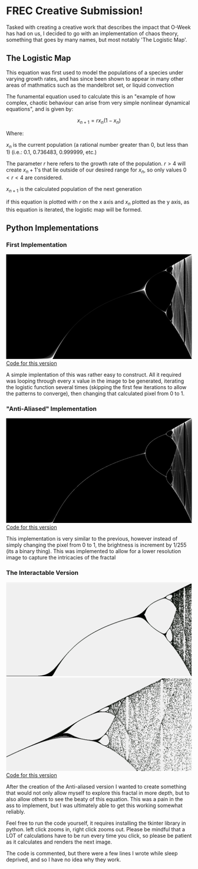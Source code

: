 # FREC Creative Submission!

Tasked with creating a creative work that describes the impact that O-Week has had on us, I decided to go with an implementation of chaos theory, something that goes by many names, but most notably 'The Logistic Map'.

## The Logistic Map

This equation was first used to model the populations of a species under varying growth rates, and has since been shown to appear in many other areas of mathmatics such as the mandelbrot set, or liquid convection

The funamental equation used to calculate this is an "example of how complex, chaotic behaviour can arise from very simple nonlinear dynamical equations", and is given by:

$$x_{n+1} = rx_n(1-x_n)$$

Where:

$`x_n`$ is the current population (a rational number greater than 0, but less than 1) (i.e.: 0.1, 0.736483, 0.999999, etc.)

The parameter $r$ here refers to the growth rate of the population. $`r > 4`$ will create $`x_n+1`$'s that lie outside of our desired range for $`x_n`$, so only values $`0 < r < 4`$ are considered.

$`x_{n+1}`$ is the calculated population of the next generation

if this equation is plotted with $r$ on the x axis and $x_n$ plotted as the y axis, as this equation is iterated, the logistic map will be formed.

## Python Implementations

### First Implementation

![a simple implementation of the logistic map](basic.png)
[Code for this version](Logistic_1.py)

A simple implentation of this was rather easy to construct. All it required was looping through every x value in the image to be generated, iterating the logistic function several times (skipping the first few iterations to allow the patterns to converge), then changing that calculated pixel from 0 to 1.

### "Anti-Aliased" Implementation
![the anti-aliased version of the logistic map](anti-aliased.png)
[Code for this version](Anti-aliased_Logistic.py)

This implementation is very similar to the previous, however instead of simply changing the pixel from 0 to 1, the brightness is increment by 1/255 (its a binary thing). This was implemented to allow for a lower resolution image to capture the intricacies of the fractal

### The Interactable Version
![screenshot from the interactable version of the entire logistic map](tkinter_entire.png)
![screenshot of a soomed in portion of the logistic map](zoomed_in_tkinter.png)
[Code for this version](Logistic_Tkinter.py)

After the creation of the Anti-aliased version I wanted to create something that would not only allow myself to explore this fractal in more depth, but to also allow others to see the beaty of this equation. This was a pain in the ass to implement, but I was ultimately able to get this working somewhat reliably.

Feel free to run the code yourself, it requires installing the tkinter library in python. left click zooms in, right click zooms out. Please be mindful that a LOT of calculations have to be run every time you click, so please be patient as it calculates and renders the next image.

The code is commented, but there were a few lines I wrote while sleep deprived, and so I have no idea why they work.






